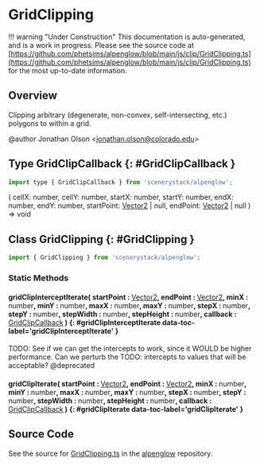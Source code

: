 # GridClipping

!!! warning "Under Construction"
    This documentation is auto-generated, and is a work in progress. Please see the source code at
    [https://github.com/phetsims/alpenglow/blob/main/js/clip/GridClipping.ts](https://github.com/phetsims/alpenglow/blob/main/js/clip/GridClipping.ts) for the most up-to-date information.

## Overview

Clipping arbitrary (degenerate, non-convex, self-intersecting, etc.) polygons to within a grid.

@author Jonathan Olson &lt;jonathan.olson@colorado.edu&gt;

## Type GridClipCallback {: #GridClipCallback }


```js
import type { GridClipCallback } from 'scenerystack/alpenglow';
```


(
  cellX: <span style="color: hsla(calc(var(--md-hue) + 180deg),80%,40%,1);">number</span>,
  cellY: <span style="color: hsla(calc(var(--md-hue) + 180deg),80%,40%,1);">number</span>,
  startX: <span style="color: hsla(calc(var(--md-hue) + 180deg),80%,40%,1);">number</span>,
  startY: <span style="color: hsla(calc(var(--md-hue) + 180deg),80%,40%,1);">number</span>,
  endX: <span style="color: hsla(calc(var(--md-hue) + 180deg),80%,40%,1);">number</span>,
  endY: <span style="color: hsla(calc(var(--md-hue) + 180deg),80%,40%,1);">number</span>,
  startPoint: [Vector2](../dot/Vector2.md) | <span style="color: hsla(calc(var(--md-hue) + 180deg),80%,40%,1);">null</span>,
  endPoint: [Vector2](../dot/Vector2.md) | <span style="color: hsla(calc(var(--md-hue) + 180deg),80%,40%,1);">null</span>
) =&gt; <span style="color: hsla(calc(var(--md-hue) + 180deg),80%,40%,1);">void</span>



## Class GridClipping {: #GridClipping }


```js
import { GridClipping } from 'scenerystack/alpenglow';
```
### Static Methods

#### gridClipInterceptIterate( startPoint : <span style="font-weight: 400;">[Vector2](../dot/Vector2.md)</span>, endPoint : <span style="font-weight: 400;">[Vector2](../dot/Vector2.md)</span>, minX : <span style="font-weight: 400;"><span style="color: hsla(calc(var(--md-hue) + 180deg),80%,40%,1);">number</span></span>, minY : <span style="font-weight: 400;"><span style="color: hsla(calc(var(--md-hue) + 180deg),80%,40%,1);">number</span></span>, maxX : <span style="font-weight: 400;"><span style="color: hsla(calc(var(--md-hue) + 180deg),80%,40%,1);">number</span></span>, maxY : <span style="font-weight: 400;"><span style="color: hsla(calc(var(--md-hue) + 180deg),80%,40%,1);">number</span></span>, stepX : <span style="font-weight: 400;"><span style="color: hsla(calc(var(--md-hue) + 180deg),80%,40%,1);">number</span></span>, stepY : <span style="font-weight: 400;"><span style="color: hsla(calc(var(--md-hue) + 180deg),80%,40%,1);">number</span></span>, stepWidth : <span style="font-weight: 400;"><span style="color: hsla(calc(var(--md-hue) + 180deg),80%,40%,1);">number</span></span>, stepHeight : <span style="font-weight: 400;"><span style="color: hsla(calc(var(--md-hue) + 180deg),80%,40%,1);">number</span></span>, callback : <span style="font-weight: 400;">[GridClipCallback](../alpenglow/GridClipping.md#GridClipCallback)</span> ) {: #gridClipInterceptIterate data-toc-label='gridClipInterceptIterate' }

TODO: See if we can get the intercepts to work, since it WOULD be higher performance. Can we perturb the
TODO: intercepts to values that will be acceptable?
@deprecated

#### gridClipIterate( startPoint : <span style="font-weight: 400;">[Vector2](../dot/Vector2.md)</span>, endPoint : <span style="font-weight: 400;">[Vector2](../dot/Vector2.md)</span>, minX : <span style="font-weight: 400;"><span style="color: hsla(calc(var(--md-hue) + 180deg),80%,40%,1);">number</span></span>, minY : <span style="font-weight: 400;"><span style="color: hsla(calc(var(--md-hue) + 180deg),80%,40%,1);">number</span></span>, maxX : <span style="font-weight: 400;"><span style="color: hsla(calc(var(--md-hue) + 180deg),80%,40%,1);">number</span></span>, maxY : <span style="font-weight: 400;"><span style="color: hsla(calc(var(--md-hue) + 180deg),80%,40%,1);">number</span></span>, stepX : <span style="font-weight: 400;"><span style="color: hsla(calc(var(--md-hue) + 180deg),80%,40%,1);">number</span></span>, stepY : <span style="font-weight: 400;"><span style="color: hsla(calc(var(--md-hue) + 180deg),80%,40%,1);">number</span></span>, stepWidth : <span style="font-weight: 400;"><span style="color: hsla(calc(var(--md-hue) + 180deg),80%,40%,1);">number</span></span>, stepHeight : <span style="font-weight: 400;"><span style="color: hsla(calc(var(--md-hue) + 180deg),80%,40%,1);">number</span></span>, callback : <span style="font-weight: 400;">[GridClipCallback](../alpenglow/GridClipping.md#GridClipCallback)</span> ) {: #gridClipIterate data-toc-label='gridClipIterate' }



## Source Code

See the source for [GridClipping.ts](https://github.com/phetsims/alpenglow/blob/main/js/clip/GridClipping.ts) in the [alpenglow](https://github.com/phetsims/alpenglow) repository.
